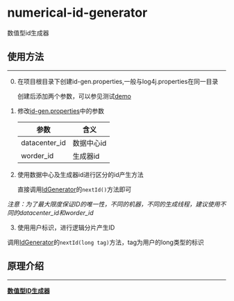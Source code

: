 # numerical-id-generator
数值型id生成器

## 使用方法

---------

0. 在项目根目录下创建id-gen.properties,一般与log4j.properties在同一目录

   创建后添加两个参数，可以参见测试[demo](src/test/resources/id-gen.properties)

1. 修改[id-gen.properties](src/test/resources/id-gen.properties)中的参数
    
    参数 | 含义
    ---- | ----
    datacenter_id | 数据中心id
    worder_id |  生成器id
    
2. 使用数据中心及生成器id进行区分的id产生方法

    直接调用[IdGenerator](src/main/java/com/github/shang/generator/IdGenerator.java)的`nextId()`方法即可
    
  *注意：为了最大限度保证ID的唯一性，不同的机器，不同的生成线程，建议使用不同的datacenter_id和worder_id*
  
3. 使用用户标识，进行逻辑分片产生ID

  调用[IdGenerator](src/main/java/com/github/shang/generator/IdGenerator.java)的`nextId(long tag)`方法，tag为用户的long类型的标识
  


        
        
           
           

## 原理介绍

--------

**[数值型ID生成器](http://www.jianshu.com/p/d76e86fdf045)**


